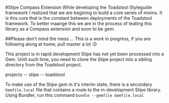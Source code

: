 #Stipe Compass Extension
While developing the Toadstool Styleguide framework I realized that we are begining to build a core series of mixins. It is this core that is the constant between deployments of the Toadstool framework. To better maange this we are in the process of teating this library as a Compass extension and soon to be gem.

##Please don't mind the mess ...
This is a work in progress, if you are following along at home, pull master a lot :D

This project is in rapid development Stipe has not yet been processed into a Gem. Until such time, you need to clone the Stipe project into a sibling directory from the Toadstool project. 

projects
	-- stipe
	-- toadstool
	
To make use of the Stipe gem in it's interim state, there is a secondary `Gemfile.local` file that contains a route to the in-development Stipe library. Using Bundler, run this command `bundle --gemfile Gemfile.local`
